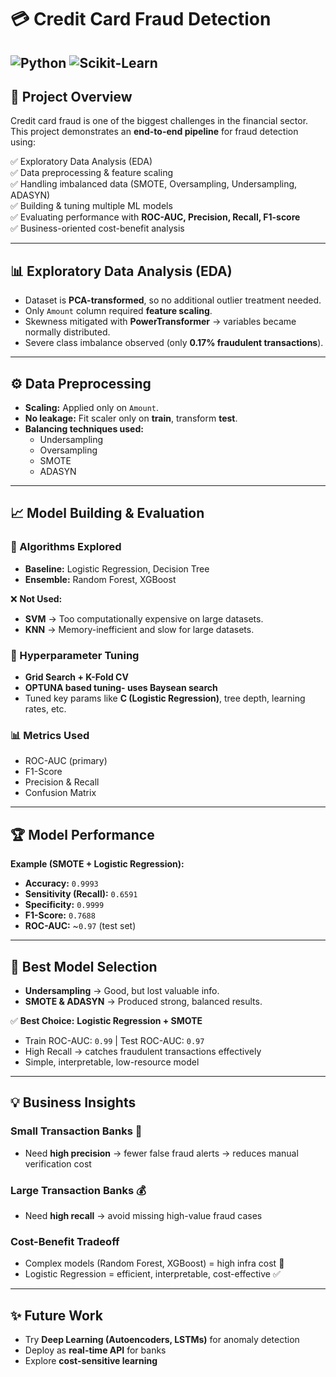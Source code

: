 # 💳 Credit Card Fraud Detection

![Python](https://img.shields.io/badge/Python-3.8+-blue?logo=python)
![Scikit-Learn](https://img.shields.io/badge/ML-Scikit--Learn-orange?logo=scikit-learn)
---

## 📌 Project Overview  
Credit card fraud is one of the biggest challenges in the financial sector.  
This project demonstrates an **end-to-end pipeline** for fraud detection using:  

✅ Exploratory Data Analysis (EDA)  
✅ Data preprocessing & feature scaling  
✅ Handling imbalanced data (SMOTE, Oversampling, Undersampling, ADASYN)  
✅ Building & tuning multiple ML models  
✅ Evaluating performance with **ROC-AUC, Precision, Recall, F1-score**  
✅ Business-oriented cost-benefit analysis  

---

## 📊 Exploratory Data Analysis (EDA)  
- Dataset is **PCA-transformed**, so no additional outlier treatment needed.  
- Only `Amount` column required **feature scaling**.  
- Skewness mitigated with **PowerTransformer** → variables became normally distributed.  
- Severe class imbalance observed (only **0.17% fraudulent transactions**).  

---

## ⚙️ Data Preprocessing  
- **Scaling:** Applied only on `Amount`.  
- **No leakage:** Fit scaler only on **train**, transform **test**.  
- **Balancing techniques used:**  
  - Undersampling  
  - Oversampling  
  - SMOTE  
  - ADASYN  

---

## 📈 Model Building & Evaluation  

### 🔎 Algorithms Explored
- **Baseline:** Logistic Regression, Decision Tree  
- **Ensemble:** Random Forest, XGBoost  

❌ **Not Used:**  
- **SVM** → Too computationally expensive on large datasets.  
- **KNN** → Memory-inefficient and slow for large datasets.  

### 🔧 Hyperparameter Tuning  
- **Grid Search + K-Fold CV**
- **OPTUNA based tuning- uses Baysean search**
- Tuned key params like **C (Logistic Regression)**, tree depth, learning rates, etc.  

### 📊 Metrics Used
- ROC-AUC (primary)  
- F1-Score  
- Precision & Recall  
- Confusion Matrix  

---

## 🏆 Model Performance  

**Example (SMOTE + Logistic Regression):**  
- **Accuracy:** `0.9993`  
- **Sensitivity (Recall):** `0.6591`  
- **Specificity:** `0.9999`  
- **F1-Score:** `0.7688`  
- **ROC-AUC:** ~`0.97` (test set)  

---

## 🏅 Best Model Selection  
- **Undersampling** → Good, but lost valuable info.  
- **SMOTE & ADASYN** → Produced strong, balanced results.  

✅ **Best Choice:** **Logistic Regression + SMOTE**  
- Train ROC-AUC: `0.99` | Test ROC-AUC: `0.97`  
- High Recall → catches fraudulent transactions effectively  
- Simple, interpretable, low-resource model  

---

## 💡 Business Insights  

### Small Transaction Banks 🏦  
- Need **high precision** → fewer false fraud alerts → reduces manual verification cost  

### Large Transaction Banks 💰  
- Need **high recall** → avoid missing high-value fraud cases  

### Cost-Benefit Tradeoff  
- Complex models (Random Forest, XGBoost) = high infra cost 🚨  
- Logistic Regression = efficient, interpretable, cost-effective ✅  

---
## ✨ Future Work  
- Try **Deep Learning (Autoencoders, LSTMs)** for anomaly detection  
- Deploy as **real-time API** for banks  
- Explore **cost-sensitive learning**  

